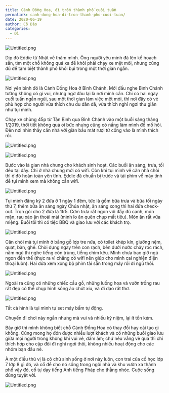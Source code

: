 ```yaml
---
title: Cánh Đồng Hoa, đi trốn thành phố cuối tuần
permalink: canh-dong-hoa-di-tron-thanh-pho-cuoi-tuan/
date: 2020-06-19
author: Cô Đào
categories:
  - Đi
---
```


![Untitled.png](/images/77c9dce4-83d6-400c-a46e-c371dd9f9a48/Untitled_2.png)

Dịp đó Eddie từ Nhật về thăm mình. Ông người yêu mình đã lên kế hoạch sẵn, tìm một chỗ không quá xa để khỏi phải chạy xe mệt mỏi, nhưng cũng đủ để tạm biệt thành phố khói bụi trong một thời gian ngắn.

![Untitled.png](/images/77c9dce4-83d6-400c-a46e-c371dd9f9a48/Untitled_3.png)

Nơi yên bình đó là Cánh Đồng Hoa ở Bình Chánh. Mới đầu nghe Bình Chánh tưởng không có gì vui, nhưng ngờ đâu lại là nơi mình cần. Chỉ có hai ngày cuối tuần ngắn ngủi, sau một thời gian làm việc mệt mỏi, thì nơi đây có vẻ phù hợp cho người vừa thích chu du dân dã, vừa thích nghỉ ngơi thư giãn như tụi mình.

Chạy xe chừng 45p từ Tân Bình qua Bình Chánh vào một buổi sáng tháng 1/2019, thời tiết không quá oi bức nhưng cũng có nắng làm mình đổ mồ hôi. Đến nơi nhìn thấy căn nhà với giàn bầu mát rượi từ cổng vào là mình thích rồi.

![Untitled.png](/images/77c9dce4-83d6-400c-a46e-c371dd9f9a48/Untitled_4.png)

![Untitled.png](/images/77c9dce4-83d6-400c-a46e-c371dd9f9a48/Untitled_5.png)

Bước vào là gian nhà chung cho khách sinh hoạt. Các buổi ăn sáng, trưa, tối đều tại đây. Chỉ ở nhà chung mới có wifi. Còn khi tụi mình về căn nhà chòi thì ở đó hoàn toàn yên tĩnh. Eddie đã chuẩn bị trước và tải phim về máy tính để tụi mình xem mà không cần wifi.

![Untitled.png](/images/77c9dce4-83d6-400c-a46e-c371dd9f9a48/Untitled_6.png)

Tụi mình đăng ký 2 đứa ở 1 ngày 1 đêm, tức là gồm bữa trưa và bữa tối ngày thứ 7, thêm bữa ăn sáng ngày Chúa nhật, ăn sáng xong thì hai đứa check-out. Trọn gói cho 2 đứa là 1tr5. Cơm trưa rất ngon với đầy đủ canh, món mặn, rau xào ăn thoải mái (mình lo ăn quên chụp mất tiêu). Món ăn rất vừa miệng. Buổi tối thì có tiệc BBQ và giao lưu với các khách trọ.

![Untitled.png](/images/77c9dce4-83d6-400c-a46e-c371dd9f9a48/Untitled_7.png)

Căn chòi mà tụi mình ở bằng gỗ lợp tre nứa, có toilet khép kín, giường nệm, quạt, bàn, ghế. Chòi dựng ngay trên con rạch, bên dưới nước chảy róc rách, nằm ngủ thì nghe tiếng côn trùng, tiếng chim kêu. Mình chưa bao giờ ngủ ngon đến thế (thực ra vì chẳng có wifi nên giúp cho mình cai nghiện điện thoại luôn). Hai đứa xem xong bộ phim tải sẵn trong máy rồi đi ngủ thôi.

![Untitled.png](/images/77c9dce4-83d6-400c-a46e-c371dd9f9a48/Untitled_8.png)

Ngoài ra cũng có những chiếc cầu gỗ, những luống hoa và vườn trồng rau rất đẹp có thể chụp hình sống ảo chút xíu, và đi dạo rất thơ.

![Untitled.png](/images/77c9dce4-83d6-400c-a46e-c371dd9f9a48/Untitled_9.png)

Tất cả hình là tụi mình tự set máy bấm tự động.

Chuyến đi chơi này ngắn nhưng mà vui và nhiều kỷ niệm, lại ít tốn kém.

Bây giờ thì mình không biết chỗ Cánh Đồng Hoa có thay đổi hay cải tạo gì không. Cũng mong họ đón được nhiều lượt khách và có những buổi giao lưu giữa mọi người trong không khí vui vẻ, đầm ấm; chứ nếu vắng vẻ quá thì chỉ thích hợp cho cặp đôi đi nghỉ ngơi thôi, không nhiều hoạt động cho các nhóm bạn đâu nè.

À một điều thú vị là cô chủ sinh sống ở nơi này luôn, con trai của cổ học lớp 7 lớp 8 gì đó, và cổ để cho nó sống trong ngôi nhà và khu vườn xa thành phố vậy đó, cổ tự dạy tiếng Anh tiếng Pháp cho thằng nhóc. Cuộc sống đúng tuyệt vời.

![Untitled.png](/images/77c9dce4-83d6-400c-a46e-c371dd9f9a48/Untitled_10.png)
